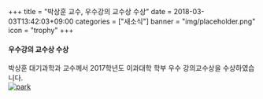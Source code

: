 +++
title = "박상훈 교수, 우수강의 교수상 수상"
date = 2018-03-03T13:42:03+09:00
categories = ["새소식"]
banner = "img/placeholder.png"
icon = "trophy"
+++

<!--more-->
#### 우수강의 교수상 수상
박상훈 대기과학과 교수께서 2017학년도 이과대학 학부 우수 강의교수상을 수상하였습니다.
<br>
[![park](/img/people/sanghunpark.jpg)](/people/sanghunpark)
